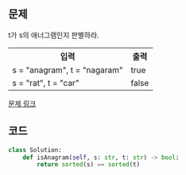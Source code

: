 ## 문제

t가 s의 애너그램인지 판별하라. 

 <table>
	<th>입력</th>
	<th>출력</th>
	<tr><!-- 첫번째 줄 시작 -->
	    <td>s = "anagram", t = "nagaram"</td>
	    <td>true</td>
	</tr><!-- 첫번째 줄 끝 -->
	<tr><!-- 두번째 줄 시작 -->
	    <td>s = "rat", t = "car"</td>
	    <td>false</td>
	</tr><!-- 두번째 줄 끝 -->
    </table>


<a href="https://leetcode.com/problems/valid-anagram/" target="_blank">문제 링크</a>

## 코드

```python
class Solution:
    def isAnagram(self, s: str, t: str) -> bool:
        return sorted(s) == sorted(t)
```


